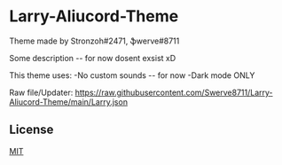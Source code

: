 # Larry-Aliucord-Theme
Theme made by Stronzoh#2471, ֆwerve#8711

Some description -- for now dosent exsist xD

This theme uses:
 -No custom sounds -- for now
 -Dark mode ONLY

Raw file/Updater: 
https://raw.githubusercontent.com/Swerve8711/Larry-Aliucord-Theme/main/Larry.json

## License
[MIT](https://github.com/Swerve8711/Larry-Aliucord-Theme/LICENSE)
